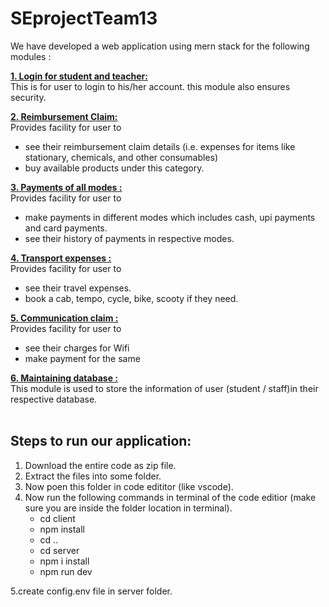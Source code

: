 # SEprojectTeam13
We have developed a web application using mern stack for the following modules :

 <b><u>1. Login for student and teacher:</u></b><br>
  This is for user to login to his/her account. this module also ensures security.
  
 <b><u>2. Reimbursement Claim:</u></b><br>
  Provides facility for user to
  - see their reimbursement claim details (i.e. expenses for items like     stationary, chemicals, and other consumables)
  - buy available products under this category.

 <b><u>3. Payments of all modes :</u></b><br>
  Provides facility for user to 
  - make payments in different modes which includes cash, upi payments and card payments.
  - see their history of payments in respective modes.
  
 <b><u>4. Transport expenses :</u></b><br>
  Provides facility for user to
  - see their travel expenses.
  - book a cab, tempo, cycle, bike, scooty if they need.
  
 <b><u>5. Communication claim :</u></b><br> 
  Provides facility for user to
  - see their charges for Wifi
  - make payment for the same
  
 <b><u>6. Maintaining database :</u></b><br>
  This module is used to store the information of user (student / staff)in their respective database.
  <br>
  <br>
  
 ## Steps to run our application:
 1. Download the entire code as zip file.
 2. Extract the files into some folder.
 3. Now poen this folder in code edititor (like vscode).
 4. Now run the following commands in terminal of the code editior (make sure you are inside the folder location in terminal).
    - cd client
    - npm install
    - cd ..
    - cd server
    - npm i install
    - npm run dev
  
5.create config.env file in server folder.
